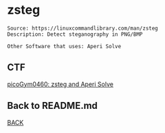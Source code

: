 # zsteg
```
Source: https://linuxcommandlibrary.com/man/zsteg
Description: Detect steganography in PNG/BMP

Other Software that uses: Aperi Solve
```

## CTF
[picoGym0460: zsteg and Aperi Solve](../picoCTF/picoGym0460)

## Back to README.md
[BACK](../README.md)